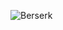 ![Berserk](https://github.com/yuankong666/Ultimate-RAT-Collection/assets/128066597/d03d0254-9f35-465f-a5c3-bf50ad30c678)
